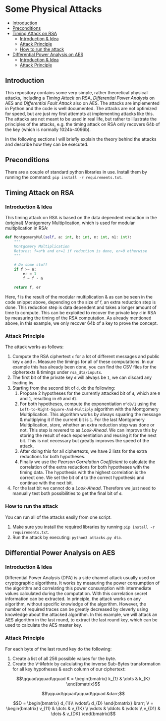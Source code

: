 # Some Physical Attacks

- [Introduction](#introduction)
- [Preconditions](#preconditions)
- [Timing Attack on RSA](#timing-attack-on-rsa)
  - [Introduction \& Idea](#introduction--idea)
  - [Attack Principle](#attack-principle)
  - [How to run the attack](#how-to-run-the-attack)
- [Differential Power Analysis on AES](#differential-power-analysis-on-aes)
  - [Introduction \& Idea](#introduction--idea-1)
  - [Attack Principle](#attack-principle-1)

## Introduction
This repository contains some very simple, rather theoretical physical attacks, including a *Timing Attack* on RSA, *Differential Power Analysis* on AES and *Differential Fault Attack* also on AES. The attacks are implemented in Python and the code is well documented. The attacks are not optimized for speed, but are just my first attempts at implementing attacks like this. The attacks are not meant to be used in real life, but rather to illustrate the principles of the attacks, e.g. the timing attack on RSA only recovers 64b of the key (which is normally 1024b-4096b).

In the following sections I will briefly explain the theory behind the attacks and describe how they can be executed.

## Preconditions
There are a couple of standard python libraries in use. Install them by running the command: `pip install -r requirements.txt`.

## Timing Attack on RSA
### Introduction & Idea
This timing attack on RSA is based on the data dependent reduction in the (original) Montgomery Multiplication, which is used for modular multiplication in RSA:
```python
def MontgomeryMul(self, a: int, b: int, n: int, n1: int):
    """
    Montgomery Multiplication
    Returns: f=a*b and er=1 if reduction is done, er=0 otherwise
    """

    # Do some stuff
    if f >= n:
        er = 1
        f = f - n

    return f, er
```

Here, f is the result of the modular multiplication & as can be seen in the code snippet above, depending on the size of f, an extra reduction step is done. This reduction step is data dependent and takes a longer amount of time to compute. This can be exploited to recover the private key `d` in RSA by measuring the timing of the RSA computation. As already mentioned above, in this example, we only recover 64b of a key to prove the concept. 

### Attack Principle
The attack works as follows:
1. Compute the RSA ciphertext `c` for a lot of different messages and public key `e` and `n`. Measure the timings for all of these computations. In our example this has already been done, you can find the CSV files for the ciphertexts & timings under `rsa_dta/inputs`.
2. The first bit of the private key `d` will always be `1`, we can discard any leading `0`s.
3. Starting from the second bit of `d`, do the following:
   1. Propose 2 hypotheses for the currently attacked bit of `d`, which are `0` and `1`, resulting in `d0` and `d1`.
   2. For both hypotheses, compute the exponentiation `m^d0/1` using the `Left-to-Right-Square-And-Multiply` algorithm with the Montgomery Multiplication. This algorithm works by always squaring the message & multiplying it if the current bit is `1`. For the last Montgomery Multiplication, store, whether an extra reduction step was done or not. This step is revered to as *Look-Ahead*. We can improve this by storing the result of each exponentiation and reusing it for the next bit. This is not necessary but greatly improves the speed of the attack.
   3. After doing this for all ciphertexts, we have 2 lists for the extra reductions for both hypotheses.
   4. Finally we use the *Pearson Correlation Coefficient* to calculate the correlation of the extra reductions for both hypotheses with the timing data. The hypothesis with the highest correlation is the correct one. We set the bit of `d` to the correct hypothesis and continue with the next bit.
4. For the last bit we cannot do a *Look-Ahead*. Therefore we just need to manually test both possibilities to get the final bit of `d`.

### How to run the attack
You can run all of the attacks easily from one script.
1. Make sure you install the required libraries by running `pip install -r requirements.txt`.
2. Run the attack by executing: `python3 attacks.py dta`.

## Differential Power Analysis on AES
### Introduction & Idea
Differential Power Analysis (DPA) is a side channel attack usually used on cryptographic algorithms. It works by measuring the power consumption of the algorithm and correlating this power consumption with intermediate values calculated during the computation. With this correlation secret information can be extracted. In principle, the attack works on any algorithm, without specific knowledge of the algorithm. However, the number of required traces can be greatly decreased by cleverly using knowledge about the attacked algorithm. In this example, we will attack an AES algorithm in the last round, to extract the last round key, which can be used to calculate the AES master key.

### Attack Principle
For each byte of the last round key do the following:
1. Create a list of all 256 possible values for the byte.
2. Create the *V-Matrix* by calculating the inverse Sub-Bytes transformation for all key hypotheses & each column of our ciphertext:
  
```math
\qquad\qquad\qquad
K = \begin{bmatrix} 
k_{1} & \dots  & k_{K}
\end{bmatrix}
```

```math
\qquad\qquad\qquad\qquad
&darr;
```

```math
D = \begin{bmatrix} 
d_{1}\\
\vdots\\
d_{D} 
\end{bmatrix}
&rarr;
V = \begin{bmatrix} 
v_{11} & \dots  & v_{1K} \\
\vdots & \ddots & \vdots \\
v_{D1} & \dots & v_{DK} 
\end{bmatrix}
```

